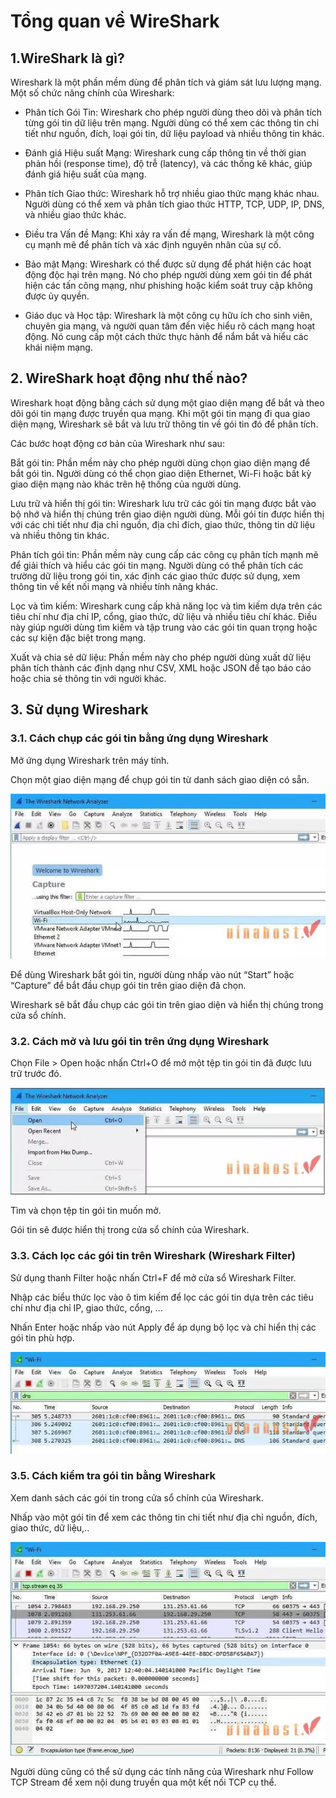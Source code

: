 # Tổng quan về WireShark

## 1.WireShark là gì?

Wireshark là một phần mềm dùng để phân tích và giám sát lưu lượng mạng. Một số chức năng chính của Wireshark:

- Phân tích Gói Tin: Wireshark cho phép người dùng theo dõi và phân tích từng gói tin dữ liệu trên mạng. Người dùng có thể xem các thông tin chi tiết như nguồn, đích, loại gói tin, dữ liệu payload và nhiều thông tin khác.

- Đánh giá Hiệu suất Mạng: Wireshark cung cấp thông tin về thời gian phản hồi (response time), độ trễ (latency), và các thống kê khác, giúp đánh giá hiệu suất của mạng.

- Phân tích Giao thức: Wireshark hỗ trợ nhiều giao thức mạng khác nhau. Người dùng có thể xem và phân tích giao thức HTTP, TCP, UDP, IP, DNS, và nhiều giao thức khác.

- Điều tra Vấn đề Mạng: Khi xảy ra vấn đề mạng, Wireshark là một công cụ mạnh mẽ để phân tích và xác định nguyên nhân của sự cố.

- Bảo mật Mạng: Wireshark có thể được sử dụng để phát hiện các hoạt động độc hại trên mạng. Nó cho phép người dùng xem gói tin để phát hiện các tấn công mạng, như phishing hoặc kiểm soát truy cập không được ủy quyền.

- Giáo dục và Học tập: Wireshark là một công cụ hữu ích cho sinh viên, chuyên gia mạng, và người quan tâm đến việc hiểu rõ cách mạng hoạt động. Nó cung cấp một cách thức thực hành để nắm bắt và hiểu các khái niệm mạng.

## 2. WireShark hoạt động như thế nào?

Wireshark hoạt động bằng cách sử dụng một giao diện mạng để bắt và theo dõi gói tin mạng được truyền qua mạng. Khi một gói tin mạng đi qua giao diện mạng, Wireshark sẽ bắt và lưu trữ thông tin về gói tin đó để phân tích.

Các bước hoạt động cơ bản của Wireshark như sau:

Bắt gói tin: Phần mềm này cho phép người dùng chọn giao diện mạng để bắt gói tin. Người dùng có thể chọn giao diện Ethernet, Wi-Fi hoặc bất kỳ giao diện mạng nào khác trên hệ thống của người dùng.

Lưu trữ và hiển thị gói tin: Wireshark lưu trữ các gói tin mạng được bắt vào bộ nhớ và hiển thị chúng trên giao diện người dùng. Mỗi gói tin được hiển thị với các chi tiết như địa chỉ nguồn, địa chỉ đích, giao thức, thông tin dữ liệu và nhiều thông tin khác.

Phân tích gói tin: Phần mềm này cung cấp các công cụ phân tích mạnh mẽ để giải thích và hiểu các gói tin mạng. Người dùng có thể phân tích các trường dữ liệu trong gói tin, xác định các giao thức được sử dụng, xem thông tin về kết nối mạng và nhiều tính năng khác.

Lọc và tìm kiếm: Wireshark cung cấp khả năng lọc và tìm kiếm dựa trên các tiêu chí như địa chỉ IP, cổng, giao thức, dữ liệu và nhiều tiêu chí khác. Điều này giúp người dùng tìm kiếm và tập trung vào các gói tin quan trọng hoặc các sự kiện đặc biệt trong mạng.

Xuất và chia sẻ dữ liệu: Phần mềm này cho phép người dùng xuất dữ liệu phân tích thành các định dạng như CSV, XML hoặc JSON để tạo báo cáo hoặc chia sẻ thông tin với người khác.

## 3. Sử dụng Wireshark

### 3.1. Cách chụp các gói tin bằng ứng dụng Wireshark

Mở ứng dụng Wireshark trên máy tính.

Chọn một giao diện mạng để chụp gói tin từ danh sách giao diện có sẵn.

![anh21](/QuyenNV/7.DHCP/images/anh21.png)

Để dùng Wireshark bắt gói tin, người dùng nhấp vào nút “Start” hoặc “Capture” để bắt đầu chụp gói tin trên giao diện đã chọn.

Wireshark sẽ bắt đầu chụp các gói tin trên giao diện và hiển thị chúng trong cửa sổ chính.

### 3.2. Cách mở và lưu gói tin trên ứng dụng Wireshark

Chọn File > Open hoặc nhấn Ctrl+O để mở một tệp tin gói tin đã được lưu trữ trước đó.

![anh22](/QuyenNV/7.DHCP/images/anh22.png)

Tìm và chọn tệp tin gói tin muốn mở.

Gói tin sẽ được hiển thị trong cửa sổ chính của Wireshark.

### 3.3. Cách lọc các gói tin trên Wireshark (Wireshark Filter)

Sử dụng thanh Filter hoặc nhấn Ctrl+F để mở cửa sổ Wireshark Filter.

Nhập các biểu thức lọc vào ô tìm kiếm để lọc các gói tin dựa trên các tiêu chí như địa chỉ IP, giao thức, cổng, ...

Nhấn Enter hoặc nhấp vào nút Apply để áp dụng bộ lọc và chỉ hiển thị các gói tin phù hợp.

![anh23](/QuyenNV/7.DHCP/images/anh23.png)

### 3.5. Cách kiểm tra gói tin bằng Wireshark

Xem danh sách các gói tin trong cửa sổ chính của Wireshark.

Nhấp vào một gói tin để xem các thông tin chi tiết như địa chỉ nguồn, đích, giao thức, dữ liệu,..

![anh24](/QuyenNV/7.DHCP/images/anh24.png)

Người dùng cũng có thể sử dụng các tính năng của Wireshark như Follow TCP Stream để xem nội dung truyền qua một kết nối TCP cụ thể.
